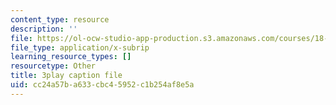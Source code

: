 ```yaml
---
content_type: resource
description: ''
file: https://ol-ocw-studio-app-production.s3.amazonaws.com/courses/18-01sc-single-variable-calculus-fall-2010/cc24a57ba633cbc45952c1b254af8e5a_kCPVBl953eY.srt
file_type: application/x-subrip
learning_resource_types: []
resourcetype: Other
title: 3play caption file
uid: cc24a57b-a633-cbc4-5952-c1b254af8e5a
---
```

